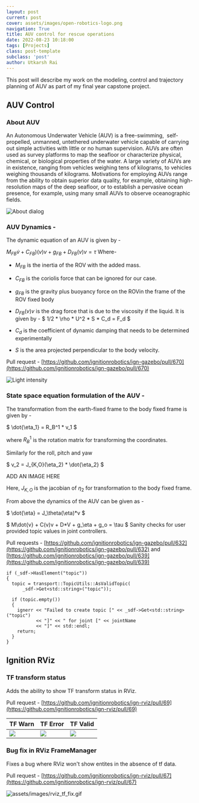```yaml
---
layout: post
current: post
cover: assets/images/open-robotics-logo.png
navigation: True
title: AUV control for rescue operations
date: 2022-08-23 10:18:00
tags: [Projects]
class: post-template
subclass: 'post'
author: Utkarsh Rai
---
```


This post will describe my work on the modeling, control and trajectory planning of AUV as part of my final year capstone project.

## AUV Control

### About AUV

An Autonomous Underwater Vehicle (AUV) is a free-swimming,  self-propelled, unmanned, untethered underwater vehicle capable of carrying out simple activities with little or no human supervision.
AUVs are often used as survey platforms to map the seafloor or characterize physical, chemical, or biological properties of the water. A large variety of AUVs are in existence, ranging from vehicles weighing tens of kilograms, to vehicles weighing thousands of kilograms. Motivations for employing AUVs range from the ability to obtain superior data quality, for example, obtaining high-resolution maps of the deep seafloor, or to establish a pervasive ocean presence, for example, using many small AUVs to observe oceanographic fields.


![About dialog](assets/images/about_dialog.png)

### AUV Dynamics - 

The dynamic equation of an AUV is given by - 

$M_{FB}\dot{v} + C_{FB})(v)v + g_{FB} + D_{FB}(v)v = \tau$
Where- 
- $M_{FB}$ is the inertia of the ROV with the added mass.

- $C_{FB}$ is the coriolis force that can be ignored for our case.

- $g_{FB}$ is the gravity plus buoyancy force on the ROVin the frame of the ROV fixed body

- $D_{FB}(v)v$ is the drag force that is due to the viscosity if the liquid. It is given by -
$
1/2 * \rho * U^2 * S * C_d = F_d
$

- $C_d$ is the coefficient of dynamic damping that needs to be determined experimentally

- $S$ is the area projected perpendicular to the body velocity.

Pull request - [https://github.com/ignitionrobotics/ign-gazebo/pull/670](https://github.com/ignitionrobotics/ign-gazebo/pull/670)

![Light intensity](assets/images/light_intensity.gif)

### State space equation formulation of the AUV - 


The transformation from the earth-fixed frame to the body fixed frame is given by -

$
    \dot{\eta_1} = R_B^1 *  v_1
$

where $R_B^1$ is the rotation matrix for transforming the coordinates.


Similarly for the roll, pitch and yaw 

$
    v_2 = J_{K,O}(\eta_2) * \dot{\eta_2}
$

ADD AN IMAGE HERE

Here, $J_{K,O}$ is the jacobian of $\eta_2$ for transformation to the body fixed frame.

From above the dynamics of the AUV can be given as - 

$
    \dot{\eta} = J_\theta(\eta)*v
$


$
    M\dot{v} + C(v)v + D*V + g_\eta + g_o = \tau
$
Sanity checks for user provided topic values in joint controllers.

Pull requests - [https://github.com/ignitionrobotics/ign-gazebo/pull/632](https://github.com/ignitionrobotics/ign-gazebo/pull/632) and [https://github.com/ignitionrobotics/ign-gazebo/pull/639](https://github.com/ignitionrobotics/ign-gazebo/pull/639)

```
if (_sdf->HasElement("topic"))
{
  topic = transport::TopicUtils::AsValidTopic(
      _sdf->Get<std::string>("topic"));

  if (topic.empty())
  {
    ignerr << "Failed to create topic [" << _sdf->Get<std::string>("topic")
           << "]" << " for joint [" << jointName
           << "]" << std::endl;
    return;
  }
}
```

## Ignition RViz

### TF transform status

Adds the ability to show TF transform status in RViz.

Pull request - [https://github.com/ignitionrobotics/ign-rviz/pull/69](https://github.com/ignitionrobotics/ign-rviz/pull/69)

|TF Warn | TF Error | TF Valid |
| ----------- | ----------- | ---------- |
| ![](assets/images/rviz_tf_warn.png) | ![](assets/images/rviz_tf_error.png) | ![](assets/images/rviz_tf_valid.png) |

### Bug fix in RViz FrameManager

Fixes a bug where RViz won't show entites in the absence of tf data.

Pull request - [https://github.com/ignitionrobotics/ign-rviz/pull/67](https://github.com/ignitionrobotics/ign-rviz/pull/67)

![assets/images/rviz_tf_fix.gif](assets/images/rviz_tf_fix.gif)
